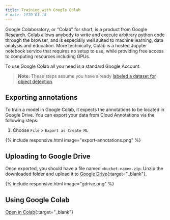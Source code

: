 ```yaml
---
title: Training with Google Colab
# date: 1970-01-14
---
```


Google Colaboratory, or “Colab” for short, is a product from Google Research.
Colab allows anybody to write and execute arbitrary python code through the browser, and is especially well suited to machine learning, data analysis and education.
More technically, Colab is a hosted Jupyter notebook service that requires no setup to use, while providing free access to computing resources including GPUs.

To use Google Colab all you need is a standard Google Account.

> **Note:** These steps assume you have already [labeled a dataset for object detection](#object-detection).

## Exporting annotations
To train a model in Google Colab, it expects the annotations to be located in Google Drive.
You can export your data from Cloud Annotations via the following steps:

1. Choose `File` > `Export as Create ML`

{% include responsive.html image="export-annotations.png" %}

## Uploading to Google Drive
Once exported, you should have a file named `<bucket-name>.zip`.
Unzip the downloaded folder and upload it to [Google Drive](https://drive.google.com/){:target="_blank"}.

{% include responsive.html image="gdrive.png" %}

## Using Google Colab
[Open in Colab](https://colab.research.google.com/github/cloud-annotations/google-colab-training/blob/master/object_detection.ipynb){:target="_blank"}
